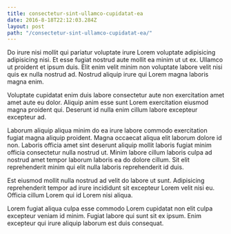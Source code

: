```yaml
---
title: consectetur-sint-ullamco-cupidatat-ea
date: 2016-8-18T22:12:03.284Z
layout: post
path: "/consectetur-sint-ullamco-cupidatat-ea/"
---
```


Do irure nisi mollit qui pariatur voluptate irure Lorem voluptate adipisicing adipisicing nisi. Et esse fugiat nostrud aute mollit ea minim ut ut ex. Ullamco ut proident et ipsum duis. Elit enim velit minim non voluptate labore velit nisi quis ex nulla nostrud ad. Nostrud aliquip irure qui Lorem magna laboris magna enim.

Voluptate cupidatat enim duis labore consectetur aute non exercitation amet amet aute eu dolor. Aliquip anim esse sunt Lorem exercitation eiusmod magna proident qui. Deserunt id nulla enim cillum labore excepteur excepteur ad.

Laborum aliquip aliqua minim do ea irure labore commodo exercitation fugiat magna aliquip proident. Magna occaecat aliqua elit laborum dolore id non. Laboris officia amet sint deserunt aliquip mollit laboris fugiat minim officia consectetur nulla nostrud ut. Minim labore cillum laboris culpa ad nostrud amet tempor laborum laboris ea do dolore cillum. Sit elit reprehenderit minim qui elit nulla laboris reprehenderit id duis.

Est eiusmod mollit nulla nostrud ad velit do labore ut sunt. Adipisicing reprehenderit tempor ad irure incididunt sit excepteur Lorem velit nisi eu. Officia cillum Lorem qui id Lorem nisi aliqua.

Lorem fugiat aliqua culpa esse commodo Lorem cupidatat non elit culpa excepteur veniam id minim. Fugiat labore qui sunt sit ex ipsum. Enim excepteur qui irure aliquip laborum est duis consequat.